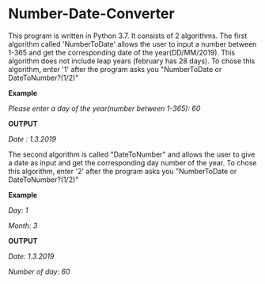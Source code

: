 # Number-Date-Converter

This program is written in Python 3.7. It consists of 2 algorithms. The first algorithm called 'NumberToDate'
allows the user to input a number between 1-365 and get the corresponding date of the year(DD/MM/2019). 
This algorithm does not include leap years (february has 28 days). To chose this algorithm, enter '1' after the program asks you "NumberToDate or DateToNumber?(1/2)"


<b>Example</b>

<em>Please enter a day of the year(number between 1-365): 60 </em>

<b>OUTPUT</b>

<em>Date : 1.3.2019 </em>

The second algorithm is called "DateToNumber" and allows the user to
give a date as input and get the corresponding day number of the year.
To chose this algorithm, enter '2' after the program asks you "NumberToDate or DateToNumber?(1/2)"


<b>Example</b>

<em> Day: 1 </em>

<em> Month: 3 </em>

<b>OUTPUT</b>

<em> Date: 1.3.2019 </em>

<em> Number of day: 60 </em>
